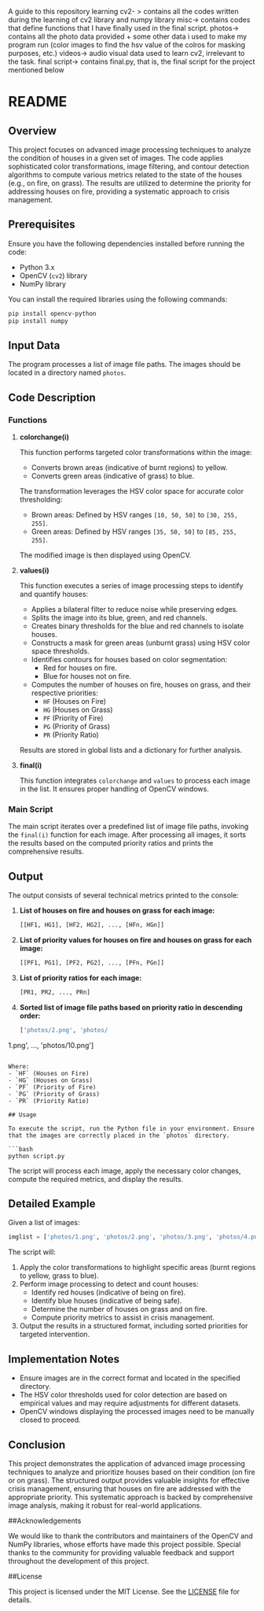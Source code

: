 A guide to this repository 
learning cv2- > contains all the codes written during the learning of cv2 library and numpy library 
misc-> contains codes that define functions that I have finally used in the final script.
photos-> contains all the photo data provided + some other data i used to make my program run (color images to find the hsv value of the colros for masking purposes, etc.)
videos-> audio visual data used to learn cv2, irrelevant to the task.
final script-> contains final.py, that is, the final script for the project mentioned below


# README

## Overview

This project focuses on advanced image processing techniques to analyze the condition of houses in a given set of images. The code applies sophisticated color transformations, image filtering, and contour detection algorithms to compute various metrics related to the state of the houses (e.g., on fire, on grass). The results are utilized to determine the priority for addressing houses on fire, providing a systematic approach to crisis management.

## Prerequisites

Ensure you have the following dependencies installed before running the code:

- Python 3.x
- OpenCV (`cv2`) library
- NumPy library

You can install the required libraries using the following commands:

```bash
pip install opencv-python
pip install numpy
```

## Input Data

The program processes a list of image file paths. The images should be located in a directory named `photos`.

## Code Description

### Functions

1. **colorchange(i)**

   This function performs targeted color transformations within the image:
   - Converts brown areas (indicative of burnt regions) to yellow.
   - Converts green areas (indicative of grass) to blue.

   The transformation leverages the HSV color space for accurate color thresholding:
   - Brown areas: Defined by HSV ranges `[10, 50, 50]` to `[30, 255, 255]`.
   - Green areas: Defined by HSV ranges `[35, 50, 50]` to `[85, 255, 255]`.

   The modified image is then displayed using OpenCV.

2. **values(i)**

   This function executes a series of image processing steps to identify and quantify houses:
   - Applies a bilateral filter to reduce noise while preserving edges.
   - Splits the image into its blue, green, and red channels.
   - Creates binary thresholds for the blue and red channels to isolate houses.
   - Constructs a mask for green areas (unburnt grass) using HSV color space thresholds.
   - Identifies contours for houses based on color segmentation:
     - Red for houses on fire.
     - Blue for houses not on fire.
   - Computes the number of houses on fire, houses on grass, and their respective priorities:
     - `HF` (Houses on Fire)
     - `HG` (Houses on Grass)
     - `PF` (Priority of Fire)
     - `PG` (Priority of Grass)
     - `PR` (Priority Ratio)

   Results are stored in global lists and a dictionary for further analysis.

3. **final(i)**

   This function integrates `colorchange` and `values` to process each image in the list. It ensures proper handling of OpenCV windows.

### Main Script

The main script iterates over a predefined list of image file paths, invoking the `final(i)` function for each image. After processing all images, it sorts the results based on the computed priority ratios and prints the comprehensive results.

## Output

The output consists of several technical metrics printed to the console:

1. **List of houses on fire and houses on grass for each image:**

   ```python
   [[HF1, HG1], [HF2, HG2], ..., [HFn, HGn]]
   ```

2. **List of priority values for houses on fire and houses on grass for each image:**

   ```python
   [[PF1, PG1], [PF2, PG2], ..., [PFn, PGn]]
   ```

3. **List of priority ratios for each image:**

   ```python
   [PR1, PR2, ..., PRn]
   ```

4. **Sorted list of image file paths based on priority ratio in descending order:**

   ```python
   ['photos/2.png', 'photos/

1.png', ..., 'photos/10.png']
   ```

Where:
- `HF` (Houses on Fire)
- `HG` (Houses on Grass)
- `PF` (Priority of Fire)
- `PG` (Priority of Grass)
- `PR` (Priority Ratio)

## Usage

To execute the script, run the Python file in your environment. Ensure that the images are correctly placed in the `photos` directory.

```bash
python script.py
```

The script will process each image, apply the necessary color changes, compute the required metrics, and display the results.

## Detailed Example

Given a list of images:

```python
imglist = ['photos/1.png', 'photos/2.png', 'photos/3.png', 'photos/4.png', 'photos/5.png', 'photos/6.png', 'photos/7.png', 'photos/8.png', 'photos/10.png', 'photos/11.png']
```

The script will:

1. Apply the color transformations to highlight specific areas (burnt regions to yellow, grass to blue).
2. Perform image processing to detect and count houses:
   - Identify red houses (indicative of being on fire).
   - Identify blue houses (indicative of being safe).
   - Determine the number of houses on grass and on fire.
   - Compute priority metrics to assist in crisis management.
3. Output the results in a structured format, including sorted priorities for targeted intervention.

## Implementation Notes

- Ensure images are in the correct format and located in the specified directory.
- The HSV color thresholds used for color detection are based on empirical values and may require adjustments for different datasets.
- OpenCV windows displaying the processed images need to be manually closed to proceed.

## Conclusion

This project demonstrates the application of advanced image processing techniques to analyze and prioritize houses based on their condition (on fire or on grass). The structured output provides valuable insights for effective crisis management, ensuring that houses on fire are addressed with the appropriate priority. This systematic approach is backed by comprehensive image analysis, making it robust for real-world applications.

##Acknowledgements

We would like to thank the contributors and maintainers of the OpenCV and NumPy libraries, whose efforts have made this project possible. Special thanks to the community for providing valuable feedback and support throughout the development of this project.

##License

This project is licensed under the MIT License. See the [LICENSE](LICENSE) file for details.
